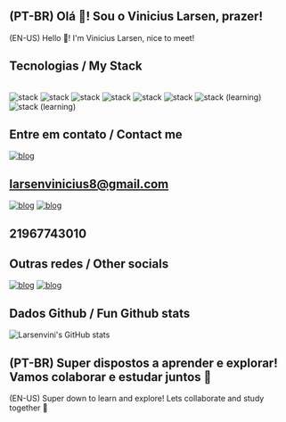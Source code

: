 ## (PT-BR) Olá 👋! Sou o Vinicius Larsen, prazer!
(EN-US) Hello 👋! I'm Vinicius Larsen, nice to meet! 

## Tecnologias / My Stack
<div style="display: inline_block"><br/>
<img alt="stack" src="https://img.shields.io/badge/Python-14354C?style=for-the-badge&logo=python&logoColor=white"/>
<img alt="stack" src="https://img.shields.io/badge/Django-092E20?style=for-the-badge&logo=django&logoColor=white"/>
<img alt="stack" src="https://img.shields.io/badge/PostgreSQL-00000F?style=for-the-badge&logo=mysql&logoColor=white"/>
<img alt="stack" src="https://img.shields.io/badge/C%2B%2B-00599C?style=for-the-badge&logo=c%2B%2B&logoColor=white"/>
<img alt="stack" src="https://img.shields.io/badge/CSS-239120?&style=for-the-badge&logo=css3&logoColor=white"/>
<img alt="stack" src="https://img.shields.io/badge/HTML5-E34F26?style=for-the-badge&logo=html5&logoColor=white"/>
<img alt="stack" src="https://img.shields.io/badge/JavaScript-323330?style=for-the-badge&logo=javascript&logoColor=F7DF1E"/> (learning)
<img alt="stack" src="https://img.shields.io/badge/TypeScript-007ACC?style=for-the-badge&logo=typescript&logoColor=white"/> (learning)
</div>

## Entre em contato / Contact me
[![blog](https://img.shields.io/badge/Gmail-D14836?style=for-the-badge&logo=gmail&logoColor=white)](mailto:larsenvinicius8@gmail.com)
## larsenvinicius8@gmail.com
[![blog](https://img.shields.io/badge/LinkedIn-0077B5?style=for-the-badge&logo=linkedin&logoColor=white)](https://www.linkedin.com/in/vinilarsen/) 
[![blog](https://img.shields.io/badge/WhatsApp-25D366?style=for-the-badge&logo=whatsapp&logoColor=white)](wa.me/5521967743010)
## 21967743010

## Outras redes / Other socials

[![blog](https://img.shields.io/badge/Telegram-2CA5E0?style=for-the-badge&logo=telegram&logoColor=white)](https://t.me/viniiiilar)
[![blog](https://img.shields.io/badge/Instagram-E4405F?style=for-the-badge&logo=instagram&logoColor=white)](https://www.instagram.com/larsenvini/)

## Dados Github / Fun Github stats
![Larsenvini's GitHub stats](https://github-readme-stats.vercel.app/api?username=Larsenvini&show_icons=true&theme=holi)

## (PT-BR) Super dispostos a aprender e explorar! Vamos colaborar e estudar juntos 🚀
(EN-US) Super down to learn and explore! Lets collaborate and study together 🚀
